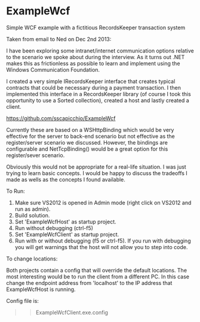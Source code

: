 ExampleWcf
==========

Simple WCF example with a fictitious RecordsKeeper transaction system

Taken from email to Ned on Dec 2nd 2013:

I have been exploring some intranet/internet communication options relative 
to the scenario we spoke about during the interview.  As it turns out .NET 
makes this as frictionless as possible to learn and implement using the 
Windows Communication Foundation.

I created a very simple IRecordsKeeper interface that creates typical 
contracts that could be necessary during a payment transaction.  I 
then implemented this interface in a RecordsKeeper library (of course 
I took this opportunity to use a Sorted collection), created a host and 
lastly created a client.

https://github.com/sscapicchio/ExampleWcf

Currently these are based on a WSHttpBinding which would be very effective 
for the server to back-end scenario but not effective as the register/server 
scenario we discussed.  However, the bindings are configurable and 
NetTcpBinding() would be a great option for this register/sever scenario.

Obviously this would not be appropriate for a real-life situation.  I 
was just trying to learn basic concepts.  I would be happy to discuss the tradeoffs 
I made as wells as the concepts I found available.


To Run:
1.  Make sure VS2012 is opened in Admin mode (right click on VS2012 and run as admin).
2.  Build solution.
3.  Set 'ExampleWcfHost' as startup project.
4.  Run without debugging (ctrl-f5)
5.  Set 'ExampleWcfClient' as startup project.
6.  Run with or without debugging (f5 or ctrl-f5).  If you run with debugging you will get 
    warnings that the host will not allow you to step into code.
	
To change locations:

Both projects contain a config that will override the default locations.  The most interesting
would be to run the client from a different PC.  In this case change the endpoint address from 
'localhost' to the IP address that ExampleWcfHost is running. 

Config file is:
>> ExampleWcfClient.exe.config

